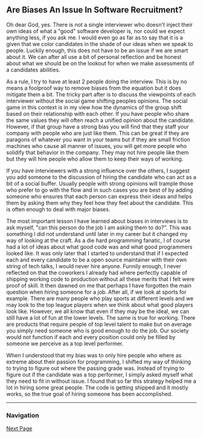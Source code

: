 ## Are Biases An Issue In Software Recruitment?

Oh dear God, yes. There is not a single interviewer
who doesn't inject their own ideas of what a "good"
software developer is, nor could we expect anything
less, if you ask me. I would even go as far as to say
that it is a given that we color candidates in the
shade of our ideas when we speak to people. Luckily
enough, this does not have to be an issue if we are
smart about it. We can after all use a bit of personal
reflection and be honest about what we should be on the
lookout for when we make assessments of a candidates
abilities.

As a rule, I try to have at least 2 people doing the
interview. This is by no means a foolproof way to
remove biases from the equation but it does mitigate
them a bit. The tricky part after is to discuss the
viewpoints of each interviewer without the social
game shifting peoples opinions. The social game in
this context is in my view how the dynamics of the
group shift based on their relationship with each
other. If you have people who share the same values
they will often reach a unified opinion about the
candidate. However, if that group have a strong bias
you will find that they staff your company with people
who are just like them. This can be great if they are
paragons of whatever you want in your teams but if
they are small friction machines who cause all manner
of issues, you will get more people who solidify that
behavior in the company. They may not hire people like
them but they will hire people who allow them to keep
their ways of working.

If you have interviewers with a strong influence over
the others, I suggest you add someone to the discussion
of hiring the candidate who can act as a bit of a social
buffer. Usually people with strong opinions will trample
those who prefer to go with the flow and in such cases
you are best of by adding someone who ensures that each
person can express their ideas and helps them by asking
them why they feel how they feel about the candidate.
This is often enough to deal with major biases.

The most important lesson I have learned about biases
in interviews is to ask myself, "can this person do the
job I am asking them to do?". This was something I did
not understand until later in my career but it changed
my way of looking at the craft. As a die hard programming
fanatic, I of course had a lot of ideas about what good
code was and what good programmers looked like. It was
only later that I started to understand that if I
expected each and every candidate to be a open source
maintainer with their own string of tech talks, I would
never hire anyone. Funnily enough, I never reflected on
that the coworkers I already had where perfectly capable
of shipping working code to production without all these
merits that I felt were proof of skill.
It then dawned on me that perhaps I have forgotten the
main question when hiring someone for a job. After all,
if we look at sports for example. There are many people
who play sports at different levels and we may look to
the top league players when we think about what good
players look like. However, we all know that even if
they may be the ideal, we can still have a lot of fun
at the lower levels. The same is true for working.
There are products that require people of top level
talent to make but on average you simply need someone
who is good enough to do the job. Our society would
not function if each and every position could only
be filled by someone we perceive as a top level
performer.

When I understood that my bias was to only hire people
who where as extreme about their passion for programming,
I shifted my way of thinking to trying to figure out where
the passing grade was. Instead of trying to figure out if
the candidate was a top performer, I simply asked myself
what they need to fit in without issue. I found that so
far this strategy helped me a lot in hiring some great
people. The code is getting shipped and it mostly works,
so the true goal of hiring someone has been accomplished.

---

### Navigation

[Next Page](page_019.md)
